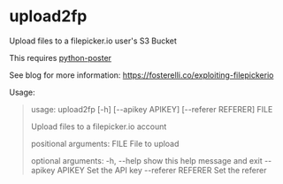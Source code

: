 upload2fp
=========

Upload files to a filepicker.io user's S3 Bucket

This requires [python-poster](https://github.com/synack/python-poster)

See blog for more information: https://fosterelli.co/exploiting-filepickerio

Usage:

>usage: upload2fp [-h] [--apikey APIKEY] [--referer REFERER] FILE
>
>Upload files to a filepicker.io account
>
>positional arguments:
>  FILE               File to upload
>
>optional arguments:
>  -h, --help         show this help message and exit
>  --apikey APIKEY    Set the API key
>  --referer REFERER  Set the referer
